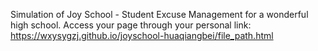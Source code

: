 Simulation of Joy School - Student Excuse Management for a wonderful high school. 
Access your page through your personal link: https://wxysygzj.github.io/joyschool-huaqiangbei/file_path.html

